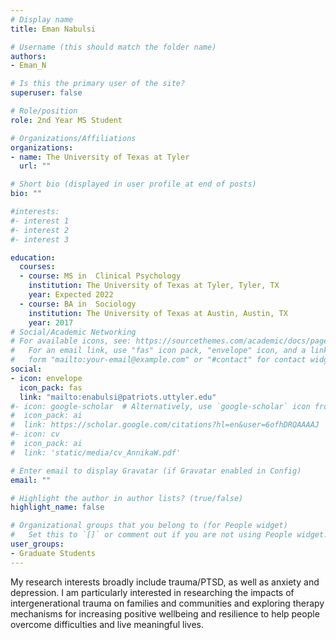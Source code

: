 ```yaml
---
# Display name
title: Eman Nabulsi

# Username (this should match the folder name)
authors:
- Eman_N

# Is this the primary user of the site?
superuser: false

# Role/position
role: 2nd Year MS Student

# Organizations/Affiliations
organizations:
- name: The University of Texas at Tyler
  url: ""

# Short bio (displayed in user profile at end of posts)
bio: ""

#interests:
#- interest 1
#- interest 2
#- interest 3

education:
  courses:
  - course: MS in  Clinical Psychology
    institution: The University of Texas at Tyler, Tyler, TX
    year: Expected 2022
  - course: BA in  Sociology
    institution: The University of Texas at Austin, Austin, TX
    year: 2017
# Social/Academic Networking
# For available icons, see: https://sourcethemes.com/academic/docs/page-builder/#icons
#   For an email link, use "fas" icon pack, "envelope" icon, and a link in the
#   form "mailto:your-email@example.com" or "#contact" for contact widget.
social:
- icon: envelope
  icon_pack: fas
  link: "mailto:enabulsi@patriots.uttyler.edu"
#- icon: google-scholar  # Alternatively, use `google-scholar` icon from `ai` icon pack
#  icon_pack: ai
#  link: https://scholar.google.com/citations?hl=en&user=6ofhDRQAAAAJ
#- icon: cv
#  icon_pack: ai
#  link: 'static/media/cv_AnnikaW.pdf'

# Enter email to display Gravatar (if Gravatar enabled in Config)
email: ""

# Highlight the author in author lists? (true/false)
highlight_name: false

# Organizational groups that you belong to (for People widget)
#   Set this to `[]` or comment out if you are not using People widget.
user_groups:
- Graduate Students
---
```

My research interests broadly include trauma/PTSD, as well as anxiety and depression. I am particularly interested in researching the impacts of intergenerational trauma on families and communities and exploring therapy mechanisms for increasing positive wellbeing and resilience to help people overcome difficulties and live meaningful lives.